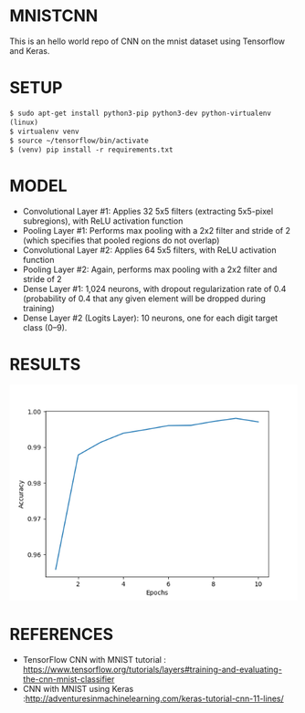 # MNISTCNN
This is an hello world repo of CNN on the mnist dataset using Tensorflow and Keras.

# SETUP

```
$ sudo apt-get install python3-pip python3-dev python-virtualenv (linux)
$ virtualenv venv
$ source ~/tensorflow/bin/activate 
$ (venv) pip install -r requirements.txt

```
# MODEL
* Convolutional Layer #1: Applies 32 5x5 filters (extracting 5x5-pixel subregions), with ReLU activation function
* Pooling Layer #1: Performs max pooling with a 2x2 filter and stride of 2 (which specifies that pooled regions do not overlap)
* Convolutional Layer #2: Applies 64 5x5 filters, with ReLU activation function
* Pooling Layer #2: Again, performs max pooling with a 2x2 filter and stride of 2
* Dense Layer #1: 1,024 neurons, with dropout regularization rate of 0.4 (probability of 0.4 that any given element will be dropped during training)
* Dense Layer #2 (Logits Layer): 10 neurons, one for each digit target class (0–9).

# RESULTS

![keras](https://github.com/NNOSS/MNISTCNN/blob/master/result.png)

# REFERENCES
* TensorFlow CNN with MNIST tutorial : https://www.tensorflow.org/tutorials/layers#training-and-evaluating-the-cnn-mnist-classifier
* CNN with MNIST using Keras :http://adventuresinmachinelearning.com/keras-tutorial-cnn-11-lines/
